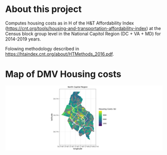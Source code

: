 # About this project
Computes housing costs as in H of the H&T Affordability Index (https://cnt.org/tools/housing-and-transportation-affordability-index) at the Census block group level in the National Capitol Region (DC + VA + MD) for 2014-2019 years.

Folowing methodology described in https://htaindex.cnt.org/about/HTMethods_2016.pdf.

# Map of DMV Housing costs
![alt text](https://github.com/hc2cc/housing_costs_H_and_T_index/blob/main/h_cost_dmv.png?raw=true)
